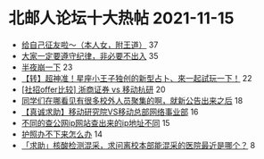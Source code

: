 # 北邮人论坛十大热帖 2021-11-15

- [给自己征友啦～（本人女，附王道）](https://bbs.byr.cn/article/Friends/2010039) 37
- [大家一定要遵守纪律，非必要不出入](https://bbs.byr.cn/article/Picture/3305420) 35
- [半夜崩一下](https://bbs.byr.cn/article/PsyHealthOnline/59476) 23
- [【转】超神准！星座小王子独创的新型占卜、來一起試玩一下！](https://bbs.byr.cn/article/Constellations/326533) 22
- [[社招offer比较] 浙商证券 vs 移动杭研](https://bbs.byr.cn/article/WorkLife/1176692) 20
- [同学们在哪看见有很多校外人员聚集的啊，就新公告出来之后](https://bbs.byr.cn/article/Talking/6312762) 18
- [【真诚求助】移动研究院VS移动总部网络事业部](https://bbs.byr.cn/article/Job/2124044) 16
- [不同的查公网ip网站查出来的ip地址不同](https://bbs.byr.cn/article/BUPTNet/106407) 15
- [护照办不下来怎么办](https://bbs.byr.cn/article/GoAbroad/381083) 14
- [「求助」核酸检测混采，求问离校本部能混采的医院最近是哪个？](https://bbs.byr.cn/article/Health/227135) 8


